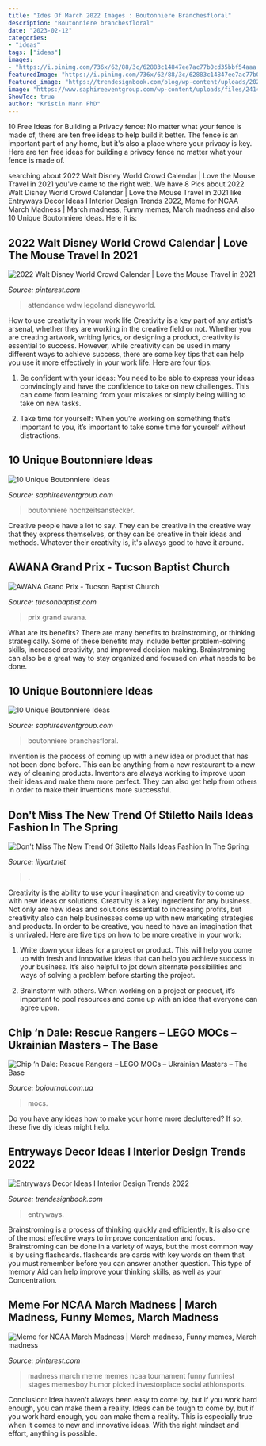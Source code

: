 ```yaml
---
title: "Ides Of March 2022 Images : Boutonniere Branchesfloral"
description: "Boutonniere branchesfloral"
date: "2023-02-12"
categories:
- "ideas"
tags: ["ideas"]
images:
- "https://i.pinimg.com/736x/62/88/3c/62883c14847ee7ac77b0cd35bbf54aaa.jpg"
featuredImage: "https://i.pinimg.com/736x/62/88/3c/62883c14847ee7ac77b0cd35bbf54aaa.jpg"
featured_image: "https://trendesignbook.com/blog/wp-content/uploads/2021/02/BB_Agra-640x861.jpeg"
image: "https://www.saphireeventgroup.com/wp-content/uploads/files/2414/5694/2700/unique_boutonniere_9.jpg"
ShowToc: true
author: "Kristin Mann PhD"
---
```



10 Free Ideas for Building a Privacy fence: No matter what your fence is made of, there are ten free ideas to help build it better.
The fence is an important part of any home, but it's also a place where your privacy is key. Here are ten free ideas for building a privacy fence no matter what your fence is made of.

	

		
searching about 2022 Walt Disney World Crowd Calendar | Love the Mouse Travel in 2021 you've came to the right web. We have 8 Pics about 2022 Walt Disney World Crowd Calendar | Love the Mouse Travel in 2021 like Entryways Decor Ideas I Interior Design Trends 2022, Meme for NCAA March Madness | March madness, Funny memes, March madness and also 10 Unique Boutonniere Ideas. Here it is:
		
    
## 2022 Walt Disney World Crowd Calendar | Love The Mouse Travel In 2021

<img loading=lazy src="https://i.pinimg.com/736x/62/88/3c/62883c14847ee7ac77b0cd35bbf54aaa.jpg" onerror="this.onerror=null;this.src='https://tse2.mm.bing.net/th?id=OIP.NKm6zPS6m8Bn_GbcQi7nigHaMd&amp;pid=15.1';" alt="2022 Walt Disney World Crowd Calendar | Love the Mouse Travel in 2021">

_Source: pinterest.com_

>attendance wdw legoland disneyworld. 

	

How to use creativity in your work life
Creativity is a key part of any artist’s arsenal, whether they are working in the creative field or not. Whether you are creating artwork, writing lyrics, or designing a product, creativity is essential to success. However, while creativity can be used in many different ways to achieve success, there are some key tips that can help you use it more effectively in your work life. Here are four tips:
1. Be confident with your ideas: You need to be able to express your ideas convincingly and have the confidence to take on new challenges. This can come from learning from your mistakes or simply being willing to take on new tasks.

2. Take time for yourself: When you’re working on something that’s important to you, it’s important to take some time for yourself without distractions.

    
## 10 Unique Boutonniere Ideas

<img loading=lazy src="https://www.saphireeventgroup.com/wp-content/uploads/files/2414/5694/2700/unique_boutonniere_9.jpg" onerror="this.onerror=null;this.src='https://tse1.mm.bing.net/th?id=OIP.FImlgpXz9nJO5Ikf74aCywAAAA&amp;pid=15.1';" alt="10 Unique Boutonniere Ideas">

_Source: saphireeventgroup.com_

>boutonniere hochzeitsanstecker. 

	

Creative people have a lot to say. They can be creative in the creative way that they express themselves, or they can be creative in their ideas and methods. Whatever their creativity is, it's always good to have it around.

    
## AWANA Grand Prix - Tucson Baptist Church

<img loading=lazy src="https://www.tucsonbaptist.com/wp-content/uploads/2021/01/grand-prix.jpg" onerror="this.onerror=null;this.src='https://tse3.mm.bing.net/th?id=OIP.6s35dP1EGAlmJcukV3XNIQHaEK&amp;pid=15.1';" alt="AWANA Grand Prix - Tucson Baptist Church">

_Source: tucsonbaptist.com_

>prix grand awana. 

	

What are its benefits?
There are many benefits to brainstroming, or thinking strategically. Some of these benefits may include better problem-solving skills, increased creativity, and improved decision making. Brainstroming can also be a great way to stay organized and focused on what needs to be done.

    
## 10 Unique Boutonniere Ideas

<img loading=lazy src="https://www.saphireeventgroup.com/wp-content/uploads/files/2114/5694/2697/unique_boutonniere_4.jpg" onerror="this.onerror=null;this.src='https://tse2.mm.bing.net/th?id=OIP.5TqLrgNHkZo4s1fshs03xAAAAA&amp;pid=15.1';" alt="10 Unique Boutonniere Ideas">

_Source: saphireeventgroup.com_

>boutonniere branchesfloral. 

	

Invention is the process of coming up with a new idea or product that has not been done before. This can be anything from a new restaurant to a new way of cleaning products. Inventors are always working to improve upon their ideas and make them more perfect. They can also get help from others in order to make their inventions more successful.

    
## Don&#039;t Miss The New Trend Of Stiletto Nails Ideas Fashion In The Spring

<img loading=lazy src="https://lilyart.net/wp-content/uploads/2020/04/32-3.jpg" onerror="this.onerror=null;this.src='https://tse4.mm.bing.net/th?id=OIP.OkLHyuYh5gKSsAzgKtdokAHaKU&amp;pid=15.1';" alt="Don&#039;t Miss The New Trend Of Stiletto Nails Ideas Fashion In The Spring">

_Source: lilyart.net_

>. 

	

Creativity is the ability to use your imagination and creativity to come up with new ideas or solutions.
Creativity is a key ingredient for any business. Not only are new ideas and solutions essential to increasing profits, but creativity also can help businesses come up with new marketing strategies and products. In order to be creative, you need to have an imagination that is unrivaled. Here are five tips on how to be more creative in your work: 
1. Write down your ideas for a project or product. This will help you come up with fresh and innovative ideas that can help you achieve success in your business. It’s also helpful to jot down alternate possibilities and ways of solving a problem before starting the project. 

2. Brainstorm with others. When working on a project or product, it’s important to pool resources and come up with an idea that everyone can agree upon.

    
## Chip ‘n Dale: Rescue Rangers – LEGO MOCs – Ukrainian Masters – The Base

<img loading=lazy src="https://bpjournal.com.ua/wp-content/uploads/2020/03/resize_800_450-3.jpg" onerror="this.onerror=null;this.src='https://tse4.mm.bing.net/th?id=OIP.KvwWm6TVq5apvipJSiog5wHaEK&amp;pid=15.1';" alt="Chip ‘n Dale: Rescue Rangers – LEGO MOCs – Ukrainian Masters – The Base">

_Source: bpjournal.com.ua_

>mocs. 

	

Do you have any ideas how to make your home more decluttered? If so, these five diy ideas might help.

    
## Entryways Decor Ideas I Interior Design Trends 2022

<img loading=lazy src="https://trendesignbook.com/blog/wp-content/uploads/2021/02/BB_Agra-640x861.jpeg" onerror="this.onerror=null;this.src='https://tse4.mm.bing.net/th?id=OIP.Jy9djHdS53U1XnuqoHlYxAHaJ9&amp;pid=15.1';" alt="Entryways Decor Ideas I Interior Design Trends 2022">

_Source: trendesignbook.com_

>entryways. 

	

Brainstroming is a process of thinking quickly and efficiently. It is also one of the most effective ways to improve concentration and focus. Brainstroming can be done in a variety of ways, but the most common way is by using flashcards. flashcards are cards with key words on them that you must remember before you can answer another question. This type of memory Aid can help improve your thinking skills, as well as your Concentration.

    
## Meme For NCAA March Madness | March Madness, Funny Memes, March Madness

<img loading=lazy src="https://i.pinimg.com/736x/5d/cb/2a/5dcb2a983f283e76d1cf35f88143f73e--free-gifts-book-jacket.jpg" onerror="this.onerror=null;this.src='https://tse4.mm.bing.net/th?id=OIP.mEZNWM4xzzq5qTzfs6AOXgHaGY&amp;pid=15.1';" alt="Meme for NCAA March Madness | March madness, Funny memes, March madness">

_Source: pinterest.com_

>madness march meme memes ncaa tournament funny funniest stages memesboy humor picked investorplace social athlonsports. 

	

Conclusion: Idea haven't always been easy to come by, but if you work hard enough, you can make them a reality.
Ideas can be tough to come by, but if you work hard enough, you can make them a reality. This is especially true when it comes to new and innovative ideas. With the right mindset and effort, anything is possible.

